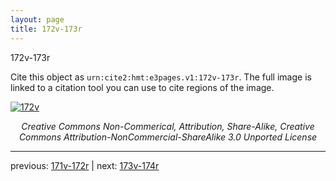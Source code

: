 ```yaml
---
layout: page
title: 172v-173r
---
```


172v-173r

Cite this object as `urn:cite2:hmt:e3pages.v1:172v-173r`.  The full image is linked to a citation tool you can use to cite regions of the image.

[![172v](http://www.homermultitext.org/iipsrv?IIIF=/project/homer/pyramidal/deepzoom/hmt/e3bifolio/v1/null.tif/full/800,/0/default.jpg)](http://www.homermultitext.org/ict2/?urn=urn:cite2:hmt:e3bifolio.v1:null) 

<p style="text-align: center; font-style: italic;">Creative Commons Non-Commerical, Attribution, Share-Alike, Creative Commons Attribution-NonCommercial-ShareAlike 3.0 Unported License</p>

---

previous: [171v-172r](../171v-172r/) | next: [173v-174r](../173v-174r/)